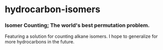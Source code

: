 # hydrocarbon-isomers

### Isomer Counting; The world's best permutation problem.

Featuring a solution for counting alkane isomers. I hope to generalize for more hydrocarbons in the future.
